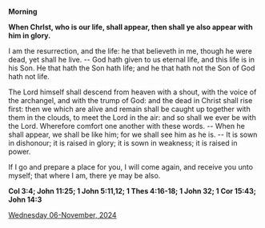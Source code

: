 **Morning**

**When Chrlst, who is our life, shall appear, then shall ye also appear with him in glory.**
 
I am the resurrection, and the life: he that believeth in me, though he were dead, yet shall he live. -- God hath given to us eternal life, and this life is in his Son. He that hath the Son hath life; and he that hath not the Son of God hath not life.
 
The Lord himself shall descend from heaven with a shout, with the voice of the archangel, and with the trump of God: and the dead in Christ shall rise first: then we which are alive and remain shall be caught up together with them in the clouds, to meet the Lord in the air: and so shall we ever be with the Lord. Wherefore comfort one another with these words. -- When he shall appear, we shall be like him; for we shall see him as he is. -- It is sown in dishonour; it is raised in glory; it is sown in weakness; it is raised in power.
 
If I go and prepare a place for you, I will come again, and receive you unto myself; that where I am, there ye may be also.  

**Col 3:4; John 11:25; 1 John 5:11,12; 1 Thes 4:16-18; 1 John 32; 1 Cor 15:43; John 14:3**

[Wednesday 06-November, 2024](https://t.me/daily_light)
